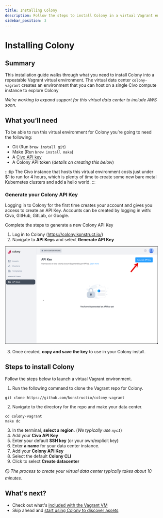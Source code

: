 ```yaml
---
title: Installing Colony
description: Follow the steps to install Colony in a virtual Vagrant environment
sidebar_position: 3
---
```


# Installing Colony

## Summary
This installation guide walks through what you need to install Colony into a repeatable Vagrant virtual environment. The virtual data center `colony-vagrant` creates an environment that you can host on a single Civo compute instance to explore Colony

*We’re working to expand support for this virtual data center to include AWS soon.*

## What you’ll need
To be able to run this virtual environment for Colony you’re going to need the following:

 - Git (Run `brew install git`)
 - Make (Run `brew install make`) 
 - A [Civo API key](https://www.civo.com/docs/account/api-keys) 
 - A Colony API token (*details on creating this below*)

:::tip
The Civo instance that hosts this virtual environment costs just under $1 to run for 4 hours, which is plenty of time to create some new bare metal Kubernetes clusters and add a hello world. 
:::

### Generate your Colony API Key 
Logging in to Colony for the first time creates your account and gives you access to create an API Key. Accounts can be created by logging in with: Civo, GitHub, GitLab, or Google.

Complete the steps to generate a new Colony API Key

1. Log in to Colony (https://colony.konstruct.io/)
2. Navigate to **API Keys** and select **Generate API Key**

![Colony API Key](../img/colony/colony-apikey.png)

3. Once created, **copy and save the key** to use in your Colony install.

## Steps to install Colony

Follow the steps below to launch a virtual Vagrant environment.

1. Run the following command to clone the Vagrant repo for Colony.

```git
git clone https://github.com/konstructio/colony-vagrant
```
2. Navigate to the directory for the repo and make your data center.

```
cd colony-vagrant
make dc
```
3. In the terminal, **select a region**. (*We typically use `nyc1`*)
4. Add your **Civo API Key**
5. Enter your default **SSH key** (or your own/explicit key)
6. Enter **a name** for your data center instance.
7. Add your **Colony API Key**
8. Select the default **Colony CLI**
9. Click to select **Create datacenter**

⏲️ *The process to create your virtual data center typically takes about 10 minutes.*

## What's next?

- Check out what's [included with the Vagrant VM](vagrant.md)
- Skip ahead and [start using Colony to discover assets](/clusters/index.md)